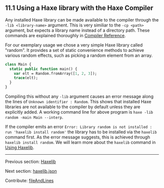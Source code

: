 ## 11.1 Using a Haxe library with the Haxe Compiler

Any installed Haxe library can be made available to the compiler through the `-lib <library-name>` argument. This is very similiar to the `-cp <path>` argument, but expects a library name instead of a directory path. These commands are explained thoroughly in [Compiler Reference](#).

For our exemplary usage we chose a very simple Haxe library called "random". It provides a set of static convenience methods to achieve various random effects, such as picking a random element from an array.

```haxe
class Main {
  static public function main() {
    var elt = Random.fromArray([1, 2, 3]);
    trace(elt);
  }
}
```

Compiling this without any `-lib` argument causes an error message along the lines of `Unknown identifier : Random`. This shows that installed Haxe libraries are not available to the compiler by default unless they are explicitly added. A working command line for above program is `haxe -lib random -main Main --interp`.

If the compiler emits an error `Error: Library random is not installed : run 'haxelib install random'` the library has to be installed via the `haxelib` command first. As the error message suggests, this is achieved through `haxelib install random`. We will learn more about the `haxelib` command in [Using Haxelib](haxelib-using.md).

---

Previous section: [Haxelib](haxelib.md)

Next section: [haxelib.json](haxelib-json.md)

Contribute: [fileAndLines](https://github.com/HaxeFoundation/HaxeManual/blob/master/11-haxelib.tex#L8-8)